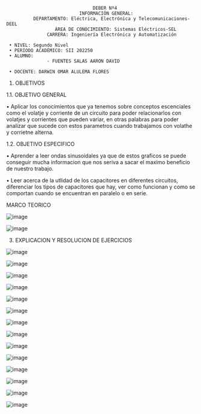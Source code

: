                                     DEBER Nº4
                               INFORMACIÓN GENERAL:
              DEPARTAMENTO: Eléctrica, Electrónica y Telecomunicaciones-DEEL
                      ÁREA DE CONOCIMIENTO: Sistemas Eléctricos-SEL
                   CARRERA: Ingeniería Electrónica y Automatización
                   
     • NIVEL: Segundo Nivel
     • PERIODO ACADÉMICO: SII 202250
     • ALUMNO:                 
                   - FUENTES SALAS AARON DAVID         
                   
     • DOCENTE: DARWIN OMAR ALULEMA FLORES
   
1. OBJETIVOS

1.1. OBJETIVO GENERAL

• Aplicar los conocimientos que ya tenemos sobre conceptos escenciales como el volatje y corriente de un circuito para poder relacionarlos con volatjes y corrientes que pueden variar, en otras palabras para poder analizar que sucede con estos parametros cuando trabajamos con volathe y corrietne alterna.

1.2. OBJETIVO ESPECIFICO

• Aprender a leer ondas sinusoidales ya que de estos graficos se puede conseguir mucha informacion que nos seriva a sacar el maximo beneficio de nuestro trabajo.

• Leer acerca de la utlidad de los capacitores en diferentes circuitos, diferenciar los tipos de capacitores que hay, ver como funcionan y como se comportan cuando se encuentran en paralelo o en serie.

MARCO TEORICO

![image](https://user-images.githubusercontent.com/105386939/179125208-ca41c1c2-f3b5-4cd6-804c-5ff43de6545f.png)

![image](https://user-images.githubusercontent.com/105386939/179126016-55c672b9-f5ce-4f28-a0fd-55f7da8cfd9a.png)





3. EXPLICACION Y RESOLUCION DE EJERCICIOS

![image](https://user-images.githubusercontent.com/105386939/179119138-1ea5cbff-ec8e-4fcd-ab00-d5a89aefc6fc.png)

![image](https://user-images.githubusercontent.com/105386939/179120360-7fd35307-b396-4027-a208-c4ba9121baa4.png)

![image](https://user-images.githubusercontent.com/105386939/179120390-44921944-60d0-4322-8135-f8c0de211cb5.png)

![image](https://user-images.githubusercontent.com/105386939/179120427-0e6444cd-c0f3-42e1-8459-f22e5f1ef666.png)

![image](https://user-images.githubusercontent.com/105386939/179120529-28eba685-7dd0-4f81-98a9-60be50ee2bf5.png)

![image](https://user-images.githubusercontent.com/105386939/179120581-b58f730c-7708-4a6f-9686-5b684360fd3f.png)

![image](https://user-images.githubusercontent.com/105386939/179120606-1854f199-668a-49b0-adc8-5210fecc2ba4.png)

![image](https://user-images.githubusercontent.com/105386939/179120624-c0f2dd09-9939-4c8e-8cda-c172960a3c9a.png)

![image](https://user-images.githubusercontent.com/105386939/179120650-81b161d1-d039-4a1f-8d43-d8f374660019.png)

![image](https://user-images.githubusercontent.com/105386939/179120694-d5a24f94-8c04-4441-8a62-61f42edb1cc4.png)

![image](https://user-images.githubusercontent.com/105386939/179120719-e47c0d07-c9ea-46a3-abff-635f889aa8cb.png)

![image](https://user-images.githubusercontent.com/105386939/179120751-80d326d7-fdb1-4a17-a35e-9b03aa52cace.png)

![image](https://user-images.githubusercontent.com/105386939/179120826-060183a0-cab3-4f5e-8f99-8d550e4ebe7c.png)

![image](https://user-images.githubusercontent.com/105386939/179120943-9155d14c-2e84-481f-b551-a0430f9f925d.png)



